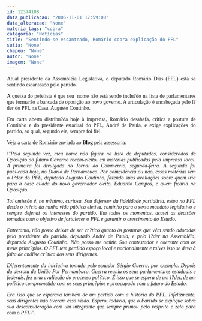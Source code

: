 ```yaml
---
id: 12374108
data_publicacao: "2006-11-01 17:59:00"
data_alteracao: "None"
materia_tags: "cobra"
categoria: "Notícias"
title: "Sentindo-se escanteado, Romário cobra explicação do PFL"
sutia: "None"
chapeu: "None"
autor: "None"
imagem: "None"
---
```

<p><P align=justify><FONT face=Verdana>Atual presidente da Assembléia Legislativa, o deputado Romário Dias (PFL) está se sentindo&nbsp;escanteado pelo partido. </FONT></P></p>
<p><P align=justify><FONT face=Verdana>A queixa do pefelista é que seu&nbsp; nome não está sendo inclu?do na&nbsp;lista de parlamentares que formarão a bancada de oposição ao novo governo. A articulação é encabeçada pelo l?der do PFL na Casa, Augusto Coutinho.</FONT></P></p>
<p><P align=justify><FONT face=Verdana>Em carta aberta distribu?da hoje à&nbsp;imprensa, Romário desabafa, critica a postura de Coutinho e do presidente estadual do PFL, André de Paula, e exige explicações do partido, ao qual, segundo ele, sempre foi fiel. </FONT></P></p>
<p><P align=justify><FONT face=Verdana>Veja a&nbsp;carta de Romário enviada ao <STRONG>Blog</STRONG> pela assessoria:</FONT></P></p>
<p><P align=justify><EM><FONT face=Verdana>\"Pela segunda vez, meu nome não figura na lista de deputados, considerados de Oposição ao futuro Governo recém-eleito, em matérias publicadas pela imprensa local. A primeira foi divulgada no Jornal do Commercio, segunda-feira. A segunda foi publicada hoje, no Diario de Pernambuco. Por coincidência ou não, essas matérias têm o l?der do PFL, deputado Augusto Coutinho, fazendo suas avaliações sobre quem iria para a base aliada do novo governador eleito, Eduardo Campos, e quem ficaria na Oposição.</FONT></EM></P></p>
<p><P align=justify><FONT face=Verdana></FONT></P></p>
<p><P align=justify><FONT face=Verdana><EM>Tal omissão é, no m?nimo, curiosa. Sou defensor da fidelidade partidária, estou no PFL desde o in?cio da minha vida pública eletiva, caminho para o sexto mandato legislativo e sempre defendi os interesses do partido. Em todos os momentos, acatei as decisões tomadas com o objetivo de fortalecer o PFL e garantir o crescimento do Estado.</EM></FONT></P></p>
<p><P align=justify><FONT face=Verdana></FONT></P></p>
<p><P align=justify><FONT face=Verdana><EM>Entretanto, não posso deixar de ser cr?tico quanto às posturas que vêm sendo adotadas pelo presidente do partido, deputado André de Paula, e pelo l?der na Assembléia, deputado Augusto Coutinho. Não posso me omitir. Sou contestador e coerente com os meus princ?pios. O PFL tem perdido espaço local e nacionalmente e talvez isso se deva à falta de análise cr?tica dos seus dirigentes. </EM></FONT></P></p>
<p><P align=justify><FONT face=Verdana></FONT></P></p>
<p><P align=justify><FONT face=Verdana><EM>Diferentemente da iniciativa tomada pelo senador Sérgio Guerra, por exemplo. Depois da derrota da União Por Pernambuco, Guerra reuniu os seus parlamentares estaduais e federais, fez uma avaliação do processo pol?tico. É isso que se espera de um l?der, de um pol?tico comprometido com os seus princ?pios e preocupado com o futuro do Estado. </EM></FONT></P></p>
<p><P align=justify><FONT face=Verdana></FONT></P></p>
<p><P align=justify><FONT face=Verdana><EM>Era isso que se esperava também de um partido com a história do PFL. Infelizmente, seus dirigentes não tiveram essa visão. Espero, todavia, que o Partido se explique sobre sua desconsideração com um integrante que sempre primou pelo respeito e zelo para com o PFL\".</EM></FONT></P> </p>
